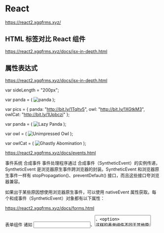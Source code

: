 #  React  

https://react2.xgqfrms.xyz/



## HTML 标签对比 React 组件

https://react2.xgqfrms.xyz/docs/jsx-in-depth.html



## 属性表达式  

https://react2.xgqfrms.xyz/docs/jsx-in-depth.html


var sideLength = "200px";

var panda = (
  <img 
    src="images/panda.jpg" 
    alt="panda" 
    height={sideLength} 
    width={sideLength} />
);


var pics = {
  panda: "http://bit.ly/1Tqltv5",
  owl: "http://bit.ly/1XGtkM3",
  owlCat: "http://bit.ly/1Upbczi"
}; 


var panda = (
  <img 
    src={pics.panda} 
    alt="Lazy Panda" />
);

var owl = (
  <img 
    src={pics.owl} 
    alt="Unimpressed Owl" />
);

var owlCat = (
  <img 
    src={pics.owlCat} 
    alt="Ghastly Abomination" />
);




https://react2.xgqfrms.xyz/docs/events.html

事件系统
合成事件
事件处理程序通过 合成事件（SyntheticEvent）的实例传递，SyntheticEvent 是浏览器原生事件跨浏览器的封装。SyntheticEvent 和浏览器原生事件一样有 stopPropagation()、preventDefault() 接口，而且这些接口夸浏览器兼容。

如果出于某些原因想使用浏览器原生事件，可以使用 nativeEvent 属性获取。每个和成事件（SyntheticEvent）对象都有以下属性：



https://react2.xgqfrms.xyz/docs/forms.html

表单组件
诸如 <input>、<textarea>、<option> 这样的表单组件不同于其他原生组件，因为他们可以通过用户交互发生变化。这些组件提供的界面使响应用户交互的表单数据处理更加容易。

关于 <form> 事件详情请查看 表单事件。


https://react2.xgqfrms.xyz/docs/events.html#表单事件




https://react2.xgqfrms.xyz/docs/dom-differences.html




## Spread Attributes  (v15.4.2)  


https://facebook.github.io/react/docs/jsx-in-depth.html  



## JSX 陷阱 (gotchas)  

https://react2.xgqfrms.xyz/docs/jsx-gotchas.html

HTML 实体

自定义 HTML 属性






## 实体的 Unicode 编号  

http://www.fileformat.info/info/unicode/char/

http://www.fileformat.info/info/unicode/char/b7/index.htm

http://www.fileformat.info/info/unicode/char/search.htm?q=%24&preview=entity


https://www.w3.org/WAI/intro/aria



https://facebook.github.io/react/docs/jsx-in-depth.html



/*
https://www.codecademy.com/courses/react-101/lessons/react-jsx-advanced/exercises/jsx-conditionals-invalid-if?action=lesson_resume

http://facebook.github.io/react/tips/if-else-in-JSX.html

https://react2.webgeeker.xyz/tips/if-else-in-JSX.html
https://react2.webgeeker.xyz/tips/if-else-in-JSX.html

https://facebook.github.io/react/docs/jsx-in-depth.html

*/




JSX   









